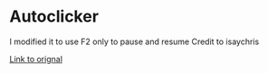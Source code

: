 # Autoclicker
 I modified it to use F2 only to pause and resume
Credit to isaychris

[Link to orignal](https://github.com/isaychris/python-autoclicker/tree/master)
